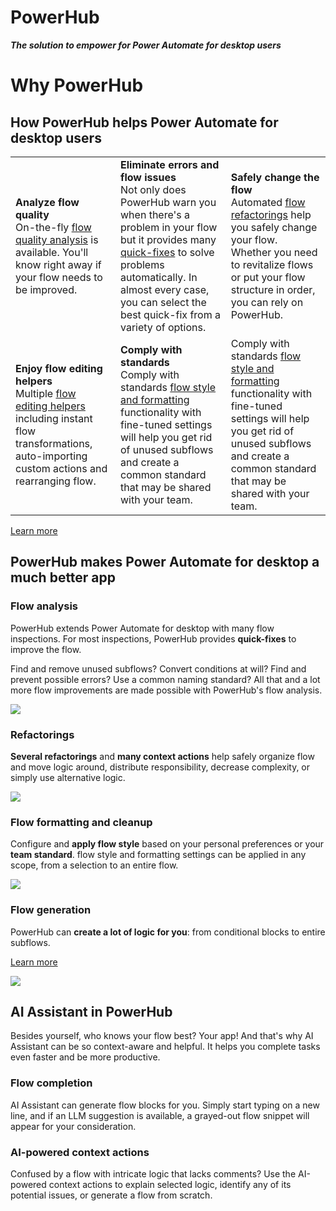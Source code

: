 # PowerHub
**_The solution to empower for Power Automate for desktop users_**

# Why PowerHub
## How PowerHub helps Power Automate for desktop users
| | | |
|--|--|--|
| **Analyze flow quality** <br /> On-the-fly [flow quality analysis](features/flow_analysis.html) is available. You'll know right away if your flow needs to be improved. | **Eliminate errors and flow issues** <br /> Not only does PowerHub warn you when there's a problem in your flow but it provides many [quick-fixes](features/quick_fixes.html) to solve problems automatically. In almost every case, you can select the best quick-fix from a variety of options. | **Safely change the flow** <br /> Automated [flow refactorings](features/flow_refactoring.html) help you safely change your flow. Whether you need to revitalize flows or put your flow structure in order, you can rely on PowerHub. |
| **Enjoy flow editing helpers** <br /> Multiple [flow editing helpers](features/design_assistance.html) including instant flow transformations, auto-importing custom actions and rearranging flow. | **Comply with standards** <br /> Comply with standards [flow style and formatting](features/flow_formatting.html) functionality with fine-tuned settings will help you get rid of unused subflows and create a common standard that may be shared with your team. | Comply with standards [flow style and formatting](features/flow_formatting.html) functionality with fine-tuned settings will help you get rid of unused subflows and create a common standard that may be shared with your team. |

[Learn more](features/)

## PowerHub makes Power Automate for desktop a much better app
### Flow analysis

PowerHub extends Power Automate for desktop with many flow inspections. For most inspections, PowerHub provides **quick-fixes** to improve the flow.

Find and remove unused subflows? Convert conditions at will? Find and prevent possible errors? Use a common naming standard? All that and a lot more flow improvements are made possible with PowerHub's flow analysis.

![](images/screenshots/flow_analysis.png)

### Refactorings

**Several refactorings** and **many context actions** help safely organize flow and move logic around, distribute responsibility, decrease complexity, or simply use alternative logic.

![](images/screenshots/refactorings_and_navigation.png)

### Flow formatting and cleanup

Configure and **apply flow style** based on your personal preferences or your **team standard**. flow style and formatting settings can be applied in any scope, from a selection to an entire flow.

![](images/screenshots/flow_formatting_and_cleanup.png)

### Flow generation

PowerHub can **create a lot of logic for you**: from conditional blocks to entire subflows.

[Learn more](features/)

![](images/screenshots/flow_generation.png)

## AI Assistant in PowerHub

Besides yourself, who knows your flow best? Your app! And that's why AI Assistant can be so context-aware and helpful. It helps you complete tasks even faster and be more productive.

### Flow completion

AI Assistant can generate flow blocks for you. Simply start typing on a new line, and if an LLM suggestion is available, a grayed-out flow snippet will appear for your consideration.

### AI-powered context actions

Confused by a flow with intricate logic that lacks comments? Use the AI-powered context actions to explain selected logic, identify any of its potential issues, or generate a flow from scratch.